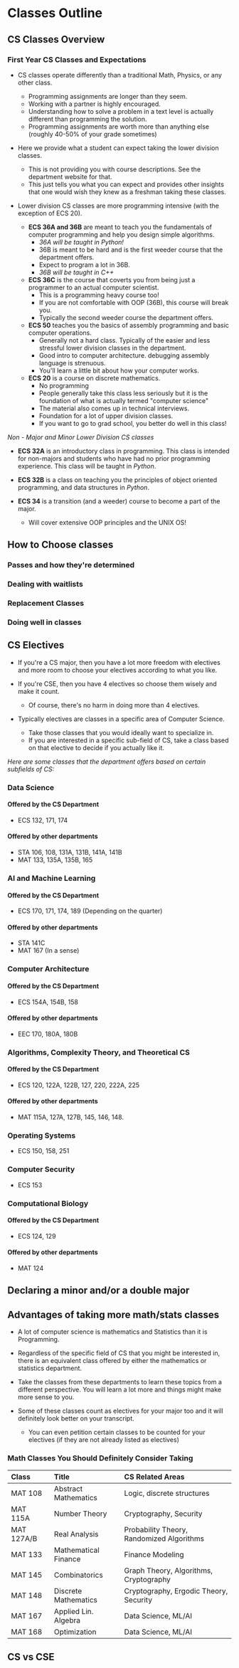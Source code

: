 # Classes Outline

## CS Classes Overview

### First Year CS Classes and Expectations

- CS classes operate differently than a traditional Math, Physics, or any
other class.
	- Programming assignments are longer than they seem.
	- Working with a partner is highly encouraged.
	- Understanding how to solve a problem in a text level is actually different
	than programming the solution.
	-  Programming assignments are worth more than
	anything else (roughly 40-50% of your grade sometimes)

- Here we provide what a student can expect taking the lower division classes.
 	- This is not providing you with course descriptions. See the department
	website for that.
	- This just tells you what you can expect and provides other insights that
	one would wish they knew as a freshman taking these classes.

- Lower division CS classes are more programming intensive (with the exception
	 of ECS 20).
	- **ECS 36A and 36B** are meant to teach you the fundamentals of computer
	programming and help you design simple algorithms.
		- _36A will be taught in Python!_
		- 36B is meant to be hard and is the first weeder course that the
		department offers.
		- Expect to program a lot in 36B.
		- _36B will be taught in C++_
	- **ECS 36C** is the course that coverts you from being just a programmer
	 to an actual computer scientist.
		- This is a programming heavy course too!
		- If you are not comfortable with OOP (36B),
		this course will break you.
		- Typically the second weeder course the department offers.
	- **ECS 50** teaches you the basics of assembly programming and basic
	computer operations.
		- Generally not a hard class. Typically of the easier
		and less stressful lower division classes in the department.
		- Good intro to computer architecture. debugging assembly language is
		strenuous.
		- You'll learn a little bit about how your computer works.
	- **ECS 20** is a course on discrete mathematics.
		- No programming
		- People generally take this class less seriously but it is the foundation
		of what is actually termed "computer science"
		- The material also comes up in technical interviews.
		- Foundation for a lot of upper division classes.
		- If you want to go to grad school, you better do well in this class!

_Non - Major and Minor Lower Division CS classes_

- **ECS 32A** is an introductory class in programming. This class is intended
for non-majors and students who have had no prior programming experience. This class will be taught in _Python_.

- **ECS 32B** is a class on teaching you the principles of object oriented programming, and data structures in _Python_.

- **ECS 34** is a transition (and a weeder) course to become a part of the major.
	- Will cover extensive OOP principles and the UNIX OS!


## How to Choose classes

### Passes and how they're determined

### Dealing with waitlists

### Replacement Classes

### Doing well in classes

## CS Electives

- If you're a CS major, then you have a lot more freedom with electives and
more room to choose your electives according to what you like.

- If you're CSE, then you have 4 electives so choose them wisely and make it
count.
	- Of course, there's no harm in doing more than 4 electives.

- Typically electives are classes in a specific area of Computer Science.
	- Take those classes that you would ideally want to specialize in.
	- If you are interested in a specific sub-field of CS, take a class based
	on that elective to decide if you actually like it.

_Here are some classes that the department offers based on certain
subfields of CS:_

### Data Science

#### Offered by the CS Department

- ECS 132, 171, 174

#### Offered by other departments

- STA 106, 108, 131A, 131B, 141A, 141B
- MAT 133, 135A, 135B, 165

### AI and Machine Learning

#### Offered by the CS Department

- ECS 170, 171, 174, 189 (Depending on the quarter)

#### Offered by other departments

- STA 141C
- MAT 167 (In a sense)

### Computer Architecture

#### Offered by the CS Department

- ECS 154A, 154B, 158

#### Offered by other departments

- EEC 170, 180A, 180B

### Algorithms, Complexity Theory, and Theoretical CS

#### Offered by the CS Department

- ECS 120, 122A, 122B, 127, 220, 222A, 225

#### Offered by other departments

- MAT 115A, 127A, 127B, 145, 146, 148.

### Operating Systems

- ECS 150, 158, 251

### Computer Security

- ECS 153

### Computational Biology

#### Offered by the CS Department

- ECS 124, 129

#### Offered by other departments

- MAT 124

## Declaring a minor and/or a double major

## Advantages of taking more math/stats classes

- A lot of computer science is mathematics and Statistics than it is Programming.

- Regardless of the specific field of CS that you might be interested in,
	there is an equivalent class offered by either the mathematics or statistics
	department.

- Take the classes from these departments to learn these topics from a
	different perspective. You will learn a lot more and things might make
	more sense to you.

- Some of these classes count as electives for your major too and it will
definitely look better on your transcript.
	- You can even petition certain classes to be counted for your electives
	(if they are not already listed as electives)

### Math Classes You Should Definitely Consider Taking

| Class     		|  Title			  	| CS Related Areas 							|
| :------------- 	| :------------ 		| :------------								|
| MAT 108       	| Abstract Mathematics  | Logic, discrete structures				|
| MAT 115A       	| Number Theory       	| Cryptography, Security					|
| MAT 127A/B       	| Real Analysis      	| Probability Theory, Randomized Algorithms	|
| MAT 133       	| Mathematical Finance  | Finance Modeling							|
| MAT 145       	| Combinatorics		  	| Graph Theory, Algorithms, Cryptography	|
| MAT 148       	| Discrete Mathematics  | Cryptography, Ergodic Theory, Security	|
| MAT 167       	| Applied Lin. Algebra  | Data Science, ML/AI						|
| MAT 168       	| Optimization       	| Data Science, ML/AI 						|

## CS vs CSE

